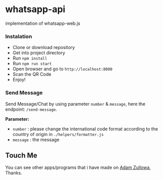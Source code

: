 # whatsapp-api

implementation of whatsapp-web.js

### Instalation

- Clone or download repository
- Get into project directory
- Run `npm install`
- Run `npm run start`
- Open browser and go to `http://localhost:8000`
- Scan the QR Code
- Enjoy!

### Send Message

Send Message/Chat by using parameter `number` & `message`, here the endpoint: `/send-message`.

**Parameter:**

- `number` : please change the international code format according to the country of origin in `./helpers/formatter.js`
- `message` : the message

## Touch Me

You can see other apps/programs that i have made on <a href="https://adamzullowa06.github.io/">Adam Zullowa</a>, Thanks.
